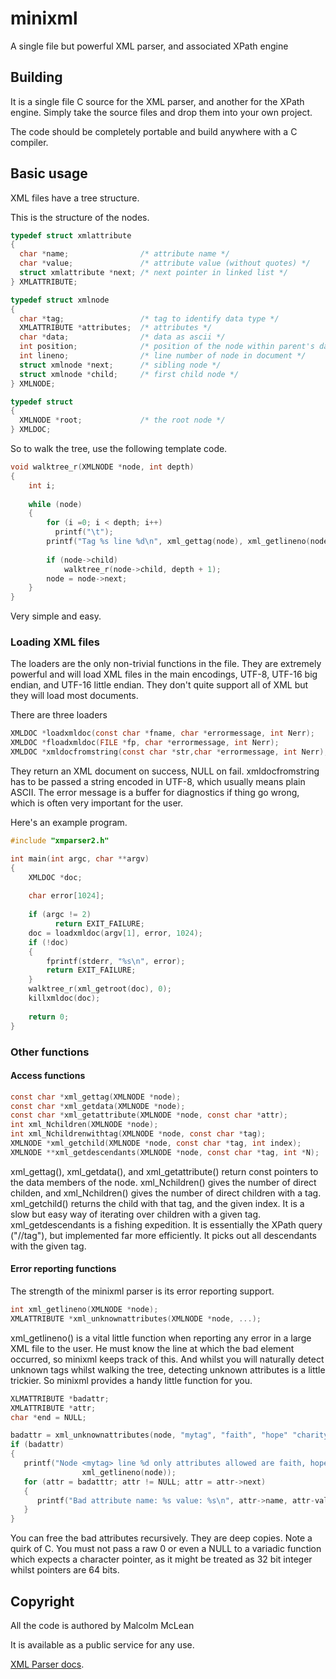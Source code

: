# minixml
A single file but powerful XML parser, and associated XPath engine

## Building
It is a single file C source for the XML parser, and another for the XPath engine. Simply take the source files and drop them into your own project.

The code should be completely portable and build anywhere with a C compiler.

## Basic usage

XML files have a tree structure.

This is the structure of the nodes.

```c
typedef struct xmlattribute
{
  char *name;                /* attribute name */
  char *value;               /* attribute value (without quotes) */
  struct xmlattribute *next; /* next pointer in linked list */
} XMLATTRIBUTE;

typedef struct xmlnode
{
  char *tag;                 /* tag to identify data type */
  XMLATTRIBUTE *attributes;  /* attributes */
  char *data;                /* data as ascii */
  int position;              /* position of the node within parent's data string */
  int lineno;                /* line number of node in document */
  struct xmlnode *next;      /* sibling node */
  struct xmlnode *child;     /* first child node */
} XMLNODE;

typedef struct
{
  XMLNODE *root;             /* the root node */
} XMLDOC;
```
So to walk the tree, use the following template code.

```c
void walktree_r(XMLNODE *node, int depth)
{
    int i;
    
    while (node)
    {
        for (i =0; i < depth; i++)
          printf("\t");
        printf("Tag %s line %d\n", xml_gettag(node), xml_getlineno(node));
        
        if (node->child)
            walktree_r(node->child, depth + 1);
        node = node->next;
    }
}
```

Very simple and easy.

### Loading XML files
The loaders are the only non-trivial functions in the file. They are extremely powerful and will load XML files in the main encodings, UTF-8, UTF-16 big endian, and UTF-16 little endian. They don't quite support all of XML but they will load most documents.

There are three loaders

```c
XMLDOC *loadxmldoc(const char *fname, char *errormessage, int Nerr);
XMLDOC *floadxmldoc(FILE *fp, char *errormessage, int Nerr);
XMLDOC *xmldocfromstring(const char *str,char *errormessage, int Nerr);
```
   
They return an XML document on success, NULL on fail. xmldocfromstring has to be passed a string encoded in UTF-8, which usually means plain ASCII. The error message is a buffer for diagnostics if thing go wrong, which is often very important for the user.

Here's an example program.

```c
#include "xmparser2.h"

int main(int argc, char **argv)
{
    XMLDOC *doc;
    
    char error[1024];
       
    if (argc != 2)
          return EXIT_FAILURE;
    doc = loadxmldoc(argv[1], error, 1024);
    if (!doc)
    {
        fprintf(stderr, "%s\n", error);
        return EXIT_FAILURE;
    }
    walktree_r(xml_getroot(doc), 0);
    killxmldoc(doc);
       
    return 0;
}
```  

### Other functions

#### Access functions
```c
const char *xml_gettag(XMLNODE *node);
const char *xml_getdata(XMLNODE *node);
const char *xml_getattribute(XMLNODE *node, const char *attr);
int xml_Nchildren(XMLNODE *node);
int xml_Nchildrenwithtag(XMLNODE *node, const char *tag);
XMLNODE *xml_getchild(XMLNODE *node, const char *tag, int index);
XMLNODE **xml_getdescendants(XMLNODE *node, const char *tag, int *N);
```

xml_gettag(), xml_getdata(), and xml_getattribute() return const pointers to the data members of the node. 
xml_Nchildren() gives the number of direct childen, and xml_Nchildren() gives the number of direct children with a tag. xml_getchild() returns the child with that tag, and the given index. It is a slow but easy way of iterating over children with a given tag.
xml_getdescendants is a fishing expedition. It is essentially the XPath query ("//tag"), but implemented far more efficiently. It picks out all descendants with the given tag.

#### Error reporting functions
The strength of the minixml parser is its error reporting support. 
```c
int xml_getlineno(XMLNODE *node);
XMLATTRIBUTE *xml_unknownattributes(XMLNODE *node, ...);
```

xml_getlineno() is a vital little function when reporting any error in a large XML file to the user. He must know the line at which the bad element occurred, so minixml keeps track of this. And whilst you will naturally detect unknown tags whilst walking the tree, detecting unknown attributes is a little trickier. So minixml provides a handy little function for you.
```c
XLMATTRIBUTE *badattr;
XMLATTRIBUTE *attr;
char *end = NULL;

badattr = xml_unknownattributes(node, "mytag", "faith", "hope" "charity", end);
if (badattr)
{
   printf("Node <mytag> line %d only attributes allowed are faith, hope and charity\n",
                xml_getlineno(node));
   for (attr = badatttr; attr != NULL; attr = attr->next)
   {
      printf("Bad attribute name: %s value: %s\n", attr->name, attr-value);
   }
}
```
You can free the bad attributes recursively. They are deep copies.
Note a quirk of C. You must not pass a raw 0 or even a NULL to a variadic function which expects a character pointer, as it might be treated as 32 bit integer whilst pointers are 64 bits. 


## Copyright
All the code is authored by Malcolm McLean

It is available as a public service for any use.

[XML Parser docs](http://malcolmmclean.github.io/babyxrc/usingxmlparser.html).  

